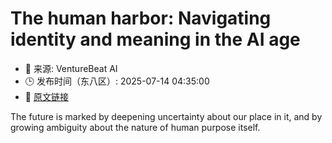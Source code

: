 # The human harbor: Navigating identity and meaning in the AI age
- 📅 来源: VentureBeat AI
- 🕒 发布时间（东八区）: 2025-07-14 04:35:00
- 🔗 [原文链接](https://venturebeat.com/ai/the-human-harbor-navigating-identity-and-meaning-in-the-ai-age/)

The future is marked by deepening uncertainty about our place in it, and by growing ambiguity about the nature of human purpose itself.